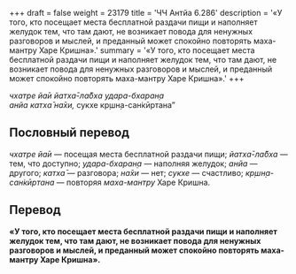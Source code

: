 +++
draft = false
weight = 23179
title = 'ЧЧ Антйа 6.286'
description = '«У того, кто посещает места бесплатной раздачи пищи и наполняет желудок тем, что там дают, не возникает повода для ненужных разговоров и мыслей, и преданный может спокойно повторять маха-мантру Харе Кришна».'
summary = '«У того, кто посещает места бесплатной раздачи пищи и наполняет желудок тем, что там дают, не возникает повода для ненужных разговоров и мыслей, и преданный может спокойно повторять маха-мантру Харе Кришна».'
+++

_чхатре йа̄и йатха̄-ла̄бха удара-бхаран̣а  
анйа катха̄ на̄хи,_ сукхе кр̣шн̣а-сан̇кӣртана”

## Пословный перевод

_чхатре_ _йа̄и_ — посещая места бесплатной раздачи пищи; _йатха̄_\-_ла̄бха_ — тем, что доступно; _удара_\-_бхаран̣а_ — наполняя желудок; _анйа_ — другого; _катха̄_ — разговора; _на̄хи_ — нет; _сукхе_ — счастливо; _кр̣шн̣а_\-_сан̇кӣртана_ — повторяя _маха-мантру_ Харе Кришна.

## Перевод

**«У того, кто посещает места бесплатной раздачи пищи и наполняет желудок тем, что там дают, не возникает повода для ненужных разговоров и мыслей, и преданный может спокойно повторять маха-мантру Харе Кришна».**
